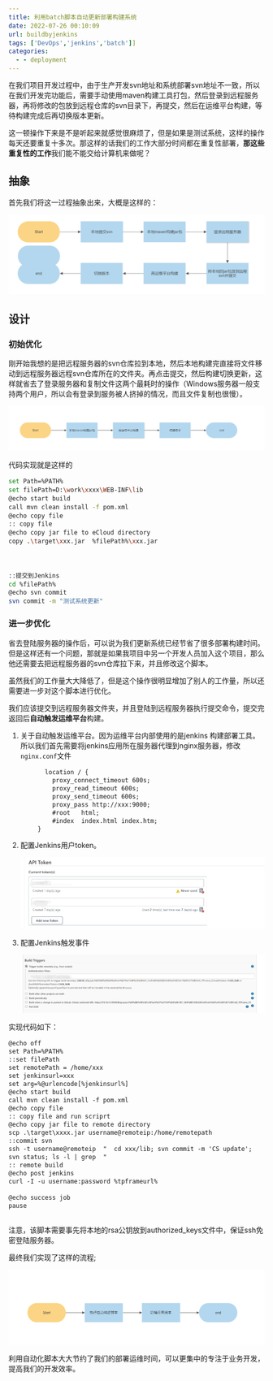 ```yaml
---
title: 利用batch脚本自动更新部署构建系统
date: 2022-07-26 00:10:09
url: buildbyjenkins
tags: ['DevOps','jenkins','batch']]
categories:
  - - deployment
---
```


在我们项目开发过程中，由于生产开发svn地址和系统部署svn地址不一致，所以在我们开发完功能后，需要手动使用maven构建工具打包，然后登录到远程服务器，再将修改的包放到远程仓库的svn目录下，再提交，然后在运维平台构建，等待构建完成后再切换版本更新。

这一顿操作下来是不是听起来就感觉很麻烦了，但是如果是测试系统，这样的操作每天还要重复十多次。那这样的话我们的工作大部分时间都在重复性部署，**那这些重复性的工作**我们能不能交给计算机来做呢？

## 抽象

首先我们将这一过程抽象出来，大概是这样的：

![](image/batpipline1.png)



## 设计

### 初始优化

刚开始我想的是把远程服务器的svn仓库拉到本地，然后本地构建完直接将文件移动到远程服务器远程svn仓库所在的文件夹。再点击提交，然后构建切换更新，这样就省去了登录服务器和复制文件这两个最耗时的操作（Windows服务器一般支持两个用户，所以会有登录到服务被人挤掉的情况，而且文件复制也很慢）。

![](image/svnpipline2.png)

代码实现就是这样的

```bash
set Path=%PATH%
set filePath=D:\work\xxxx\WEB-INF\lib
@echo start build
call mvn clean install -f pom.xml
@echo copy file
:: copy file
@echo copy jar file to eCloud directory
copy .\target\xxx.jar  %filePath%\xxx.jar



::提交到Jenkins
cd %filePath%
@echo svn commit
svn commit -m "测试系统更新"
```



### 进一步优化

省去登陆服务器的操作后，可以说为我们更新系统已经节省了很多部署构建时间。但是这样还有一个问题，那就是如果我项目中另一个开发人员加入这个项目，那么他还需要去把远程服务器的svn仓库拉下来，并且修改这个脚本。

虽然我们的工作量大大降低了，但是这个操作很明显增加了别人的工作量，所以还需要进一步对这个脚本进行优化。

我们应该提交到远程服务器文件夹，并且登陆到远程服务器执行提交命令，提交完返回后**自动触发运维平台**构建。

1. 关于自动触发运维平台。因为运维平台内部使用的是jenkins 构建部署工具。所以我们首先需要将jenkins应用所在服务器代理到nginx服务器，修改`nginx.conf`文件 

  ```
    		location / {
              proxy_connect_timeout 600s;
              proxy_read_timeout 600s;
              proxy_send_timeout 600s;
              proxy_pass http://xxx:9000;
              #root   html;
              #index  index.html index.htm;
          }
  ```

2. 配置Jenkins用户token。

   ![image-20220726201110079](image\svnpipline3.png)

3. 配置Jenkins触发事件

   ![](image/svnpipline4.png)

实现代码如下：

```ba
@echo off
set Path=%PATH%
::set filePath
set remotePath = /home/xxx
set jenkinsurl=xxx
set arg=%@urlencode[%jenkinsurl%]
@echo start build
call mvn clean install -f pom.xml
@echo copy file
:: copy file and run scriprt
@echo copy jar file to remote directory
scp .\target\xxxx.jar username@remoteip:/home/remotepath
::commit svn 
ssh -t username@remoteip  "  cd xxx/lib; svn commit -m 'CS update'; svn status; ls -l | grep  "
:: remote build
@echo post jenkins
curl -I -u username:password %tpframeurl%

@echo success job
pause


```



注意，该脚本需要事先将本地的rsa公钥放到authorized_keys文件中，保证ssh免密登陆服务器。

最终我们实现了这样的流程;

![](image/svnpipline5.png)

利用自动化脚本大大节约了我们的部署运维时间，可以更集中的专注于业务开发，提高我们的开发效率。

